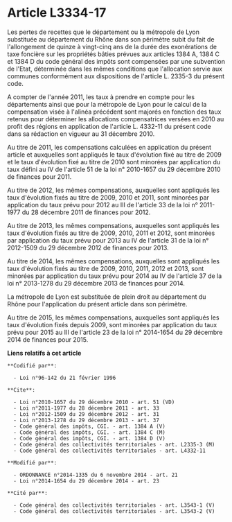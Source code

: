 # Article L3334-17

Les pertes de recettes que le département ou la métropole de Lyon substituée au département du Rhône dans son périmètre subit
du fait de l'allongement de quinze à vingt-cinq ans de la durée des exonérations de taxe foncière sur les propriétés bâties
prévues aux articles 1384 A, 1384 C et 1384 D du code général des impôts sont compensées par une subvention de l'Etat,
déterminée dans les mêmes conditions que l'allocation servie aux communes conformément aux dispositions de l'article L.
2335-3 du présent code. 

A compter de l'année 2011, les taux à prendre en compte pour les départements ainsi que pour la métropole de Lyon pour le
calcul de la compensation visée à l'alinéa précédent sont majorés en fonction des taux retenus pour déterminer les
allocations compensatrices versées en 2010 au profit des régions en application de l'article L. 4332-11 du présent code dans
sa rédaction en vigueur au 31 décembre 2010. 

Au titre de 2011, les compensations calculées en application du présent article et auxquelles sont appliqués le taux
d'évolution fixé au titre de 2009 et le taux d'évolution fixé au titre de 2010 sont minorées par application du taux défini
au IV de l'article 51 de la loi n° 2010-1657 du 29 décembre 2010 de finances pour 2011. 

Au titre de 2012, les mêmes compensations, auxquelles sont appliqués les taux d'évolution fixés au titre de 2009, 2010 et
2011, sont minorées par application du taux prévu pour 2012 au III de l'article 33 de la loi n° 2011-1977 du 28 décembre 2011
de finances pour 2012. 

Au titre de 2013, les mêmes compensations, auxquelles sont appliqués les taux d'évolution fixés au titre de 2009, 2010, 2011
et 2012, sont minorées par application du taux prévu pour 2013 au IV de l'article 31 de la loi n° 2012-1509 du 29 décembre
2012 de finances pour 2013. 

Au titre de 2014, les mêmes compensations, auxquelles sont appliqués les taux d'évolution fixés au titre de 2009, 2010, 2011,
2012 et 2013, sont minorées par application du taux prévu pour 2014 au IV de l'article 37 de la loi n° 2013-1278 du 29
décembre 2013 de finances pour 2014.

La métropole de Lyon est substituée de plein droit au département du Rhône pour l'application du présent article dans son
périmètre. 

Au titre de 2015, les mêmes compensations, auxquelles sont appliqués les taux d'évolution fixés depuis 2009, sont minorées
par application du taux prévu pour 2015 au III de l'article 23 de la loi n° 2014-1654 du 29 décembre 2014 de finances pour
2015.

**Liens relatifs à cet article**

	**Codifié par**:

	  - Loi n°96-142 du 21 février 1996

	**Cite**:

	  - Loi n°2010-1657 du 29 décembre 2010 - art. 51 (VD)
	  - Loi n°2011-1977 du 28 décembre 2011 - art. 33
	  - Loi n°2012-1509 du 29 décembre 2012 - art. 31
	  - Loi n°2013-1278 du 29 décembre 2013 - art. 37
	  - Code général des impôts, CGI. - art. 1384 A (V)
	  - Code général des impôts, CGI. - art. 1384 C (M)
	  - Code général des impôts, CGI. - art. 1384 D (V)
	  - Code général des collectivités territoriales - art. L2335-3 (M)
	  - Code général des collectivités territoriales - art. L4332-11

	**Modifié par**:

	  - ORDONNANCE n°2014-1335 du 6 novembre 2014 - art. 21
	  - Loi n°2014-1654 du 29 décembre 2014 - art. 23

	**Cité par**:

	  - Code général des collectivités territoriales - art. L3543-1 (V)
	  - Code général des collectivités territoriales - art. L3543-2 (V)
